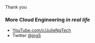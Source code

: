Thank you

### More Cloud Engineering _in real life_

- [YouTube.com/c/JulieNgTech](youtube.com/c/JulieNgTech/)
- Twitter [@jng5](https://twitter.com)


